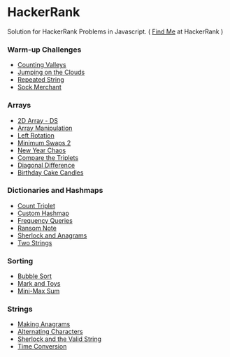 # HackerRank

Solution for HackerRank Problems in Javascript. ( <a href="https://www.hackerrank.com/thamaraiselvam">Find Me</a> at HackerRank )

### Warm-up Challenges

<ul>
<li><a href="https://github.com/thamaraiselvam/HackerRank/blob/master/Warm-up Challenges\counting_valleys.js">Counting Valleys</a></li>
<li><a href="https://github.com/thamaraiselvam/HackerRank/blob/master/Warm-up Challenges\jumping_on_the_clouds.js">Jumping on the Clouds</a></li>
<li><a href="https://github.com/thamaraiselvam/HackerRank/blob/master/Warm-up Challenges\repeated_string.js">Repeated String</a></li>
<li><a href="https://github.com/thamaraiselvam/HackerRank/blob/master/Warm-up Challenges\sock_merchant.js">Sock Merchant</a></li>
</ul>

### Arrays
<ul>
<li><a href="https://github.com/thamaraiselvam/HackerRank/blob/master/Arrays/2d_array_ds.js"> 2D Array - DS </a></li>
<li><a href="https://github.com/thamaraiselvam/HackerRank/blob/master/Arrays/array_manipulation.js">Array Manipulation</a></li>
<li><a href="https://github.com/thamaraiselvam/HackerRank/blob/master/Arrays/left_rotation.js">Left Rotation</a></li>
<li><a href="https://github.com/thamaraiselvam/HackerRank/blob/master/Arrays/minimum_swaps_2.js">Minimum Swaps 2</a></li>
<li><a href="https://github.com/thamaraiselvam/HackerRank/blob/master/Arrays/newyear_chaos.js">New Year Chaos</a></li>
 <li><a href="https://github.com/thamaraiselvam/HackerRank/blob/master/Arrays/compare-the-triplets.js">Compare the Triplets</a></li>
 <li><a href="https://github.com/thamaraiselvam/HackerRank/blob/master/Arrays/diagonal-difference.js">Diagonal Difference</a></li>
 <li><a href="https://github.com/thamaraiselvam/HackerRank/blob/master/Arrays/birthday-cake-candles.js">Birthday Cake Candles</a></li>
</ul>

### Dictionaries and Hashmaps
<ul>
<li> <a href="https://github.com/thamaraiselvam/HackerRank/blob/master/Dictionaries%20and%20Hashmaps/count_triplet.js"> Count Triplet </a> </li>
<li> <a href="https://github.com/thamaraiselvam/HackerRank/blob/master/Dictionaries%20and%20Hashmaps/custom_hashmap.js"> Custom Hashmap </a> </li>
<li> <a href="https://github.com/thamaraiselvam/HackerRank/blob/master/Dictionaries%20and%20Hashmaps/frequency_queries.js"> Frequency Queries </a> </li>
<li> <a href="https://github.com/thamaraiselvam/HackerRank/blob/master/Dictionaries%20and%20Hashmaps/ransom_note.js"> Ransom Note </a> </li>
<li> <a href="https://github.com/thamaraiselvam/HackerRank/blob/master/Dictionaries%20and%20Hashmaps/sherlock_and_anagrams.js"> Sherlock and Anagrams </a> </li>
<li> <a href="https://github.com/thamaraiselvam/HackerRank/blob/master/Dictionaries%20and%20Hashmaps/two_strings.js"> Two Strings </a> </li>
</ul>

### Sorting

<ul>
<li> <a href="https://github.com/thamaraiselvam/HackerRank/blob/master/Sorting/bubble_sort.js"> Bubble Sort </a> </li>
<li> <a href="https://github.com/thamaraiselvam/HackerRank/blob/master/Sorting/mark_and_toys.js"> Mark and Toys</a> </li>
 <li> <a href="https://github.com/thamaraiselvam/HackerRank/blob/master/Sorting/mini-max-sum.js"> Mini-Max Sum</a> </li>
</ul>


### Strings
<ul>
<li> <a href="https://github.com/thamaraiselvam/HackerRank/blob/master/Strings/making_anagrams.js"> Making Anagrams </a> </li>
 <li> <a href="https://github.com/thamaraiselvam/HackerRank/blob/master/Strings/alternating_characters.js"> Alternating Characters </a> </li>
 <li> <a href="https://github.com/thamaraiselvam/HackerRank/blob/master/Strings/sherlock_and_the_valid_string.js"> Sherlock and the Valid String
 </a> </li>
 <li> <a href="https://github.com/thamaraiselvam/HackerRank/blob/master/Strings/time-conversion.js"> Time Conversion </a> </li>
</ul>

